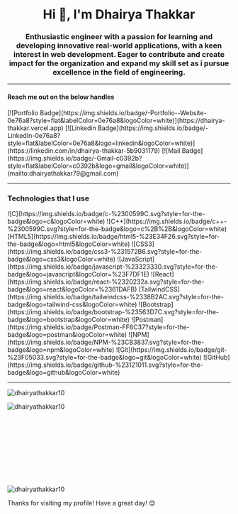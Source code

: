 <h1 align="center">Hi 👋, I'm Dhairya Thakkar</h1>

<h3 align="center">Enthusiastic engineer with a passion for learning and developing innovative real-world applications, with a keen interest in web development. Eager to contribute and create impact for the organization and expand my skill set as i pursue excellence in the field of engineering.</h3>

<hr>

<h4>Reach me out on the below handles</h4>
[![Portfolio Badge](https://img.shields.io/badge/-Portfolio--Website-0e76a8?style=flat&labelColor=0e76a8&logoColor=white)](https://dhairya-thakkar.vercel.app)
[![Linkedin Badge](https://img.shields.io/badge/-LinkedIn-0e76a8?style=flat&labelColor=0e76a8&logo=linkedin&logoColor=white)](https://linkedin.com/in/dhairya-thakkar-5b9031179)
[![Mail Badge](https://img.shields.io/badge/-Gmail-c0392b?style=flat&labelColor=c0392b&logo=gmail&logoColor=white)](mailto:dhairyathakkar79@gmail.com)

<hr>
<h3>Technologies that I use</h3>
![C](https://img.shields.io/badge/c-%2300599C.svg?style=for-the-badge&logo=c&logoColor=white)
![C++](https://img.shields.io/badge/c++-%2300599C.svg?style=for-the-badge&logo=c%2B%2B&logoColor=white)
[HTML5](https://img.shields.io/badge/html5-%23E34F26.svg?style=for-the-badge&logo=html5&logoColor=white)
![CSS3](https://img.shields.io/badge/css3-%231572B6.svg?style=for-the-badge&logo=css3&logoColor=white)
![JavaScript](https://img.shields.io/badge/javascript-%23323330.svg?style=for-the-badge&logo=javascript&logoColor=%23F7DF1E)
![React](https://img.shields.io/badge/react-%2320232a.svg?style=for-the-badge&logo=react&logoColor=%2361DAFB)
[TailwindCSS](https://img.shields.io/badge/tailwindcss-%2338B2AC.svg?style=for-the-badge&logo=tailwind-css&logoColor=white)
![Bootstrap](https://img.shields.io/badge/bootstrap-%23563D7C.svg?style=for-the-badge&logo=bootstrap&logoColor=white)
![Postman](https://img.shields.io/badge/Postman-FF6C37?style=for-the-badge&logo=postman&logoColor=white)
![NPM](https://img.shields.io/badge/NPM-%23CB3837.svg?style=for-the-badge&logo=npm&logoColor=white)
![Git](https://img.shields.io/badge/git-%23F05033.svg?style=for-the-badge&logo=git&logoColor=white)
![GitHub](https://img.shields.io/badge/github-%23121011.svg?style=for-the-badge&logo=github&logoColor=white)

<hr>

<p align="left"> <img src="https://komarev.com/ghpvc/?username=dhairyathakkar10&label=Profile%20views&color=0e75b6&style=flat" alt="dhairyathakkar10" /> </p>

<p><img align="left" src="https://github-readme-stats.vercel.app/api/top-langs?username=dhairyathakkar10&show_icons=true&locale=en&layout=compact&hide=pug,css,html" alt="dhairyathakkar10" /></p>

<p style="margin-top:200px; display:block"><img align="center" src="https://github-readme-stats.vercel.app/api?username=dhairyathakkar10&show_icons=true&locale=en" alt="dhairyathakkar10" /></p>


Thanks for visiting my profile! Have a great day! 😊

<!--
**dhairyathakkar10/dhairyathakkar10** is a ✨ _special_ ✨ repository because its `README.md` (this file) appears on your GitHub profile.

Here are some ideas to get you started:

- 🔭 I’m currently working on ...
- 🌱 I’m currently learning ...
- 👯 I’m looking to collaborate on ...
- 🤔 I’m looking for help with ...
- 💬 Ask me about ...
- 📫 How to reach me: ...
- 😄 Pronouns: ...
- ⚡ Fun fact: ...
-->
